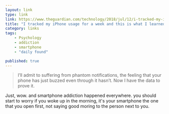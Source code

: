 ```yaml
---
layout: link
type: link
link: https://www.theguardian.com/technology/2018/jul/12/i-tracked-my-iphone-usage-for-a-week-and-this-is-what-i-learned
title: "I tracked my iPhone usage for a week and this is what I learned"
category: links
tags: 
    - Psychology
    - addiction
    - smartphone
    - "daily found"

published: true
---
```


> I’ll admit to suffering from phantom notifications, the feeling that your phone has just buzzed even through it hasn’t. Now I have the data to prove it.

Just, wow. and smartphone addiction happened everywhere. you should start to worry if you woke up in the morning, it's your smartphone the one that you open first, not saying good moring to the person next to you.